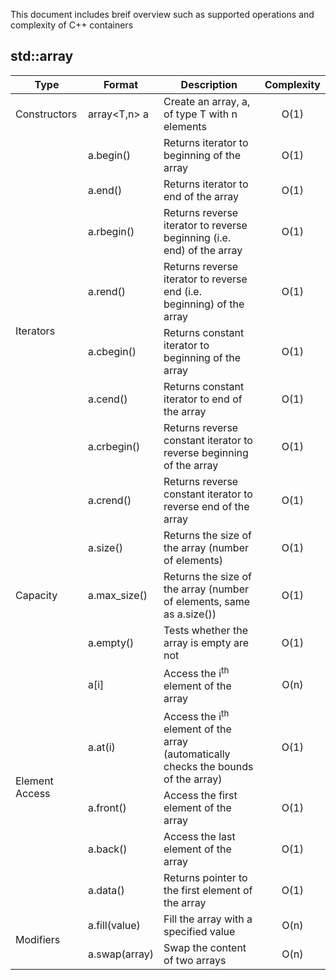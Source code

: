 This document includes breif overview such as supported operations and complexity of C++ containers


## std::array

  
<table>
 <!--Head of the table -->
 <thead> <tr> <th>Type </th> <th>Format </th> <th>Description </th> <th>Complexity </th> </tr> </thead>
 <tbody>
   <!--Constructors -->
   <tr> <td rowspan=1>Constructors</td> <td>array&ltT,n&gt a</td> <td>Create an array, a, of type T with n elements</td> <td align="center">O(1)</td> </tr>
   <!--Iterators -->
   <tr> <td rowspan=8>Iterators</td> <td> a.begin()</td> <td>Returns iterator to beginning of the array</td> <td align="center">O(1)</td>     </tr>
   <tr> <td>a.end()</td> <td>Returns iterator to end of the array</td>	<td align="center">O(1)</td> </tr>
   <tr> <td>a.rbegin()</td> <td>Returns reverse iterator to reverse beginning (i.e. end) of the array</td> <td align="center">O(1)</td></tr>
   <tr> <td>a.rend()</td> <td>Returns reverse iterator to reverse end (i.e. beginning) of the array</td> <td align="center">O(1)</td> </tr>
   <tr> <td>a.cbegin()</td> <td>Returns constant iterator to beginning of the array</td> <td align="center">O(1)</td> </tr>
   <tr> <td>a.cend()</td> <td>Returns constant iterator to end of the array</td> <td align="center">O(1)</td> </tr>
   <tr> <td>a.crbegin()</td> <td>Returns reverse constant iterator to reverse beginning of the array</td> <td align="center">O(1)</td> </tr>
   <tr> <td>a.crend()</td> <td>Returns reverse constant iterator to reverse end of the array</td> <td align="center">O(1)</td> </tr>
   <!--Capacity -->
   <tr> <td rowspan=3>Capacity</td> <td rowspan=1>a.size()</td> <td>Returns the size of the array (number of elements)</td> <td align="center">O(1)</td> </tr>
   <tr> <td>a.max_size()</td> <td>Returns the size of the array (number of elements, same as a.size())</td> <td align="center">O(1)</td> </tr>
   <tr> <td>a.empty()</td> <td>Tests whether the array is empty are not</td> <td align="center">O(1)</td> </tr>
   <!--Accessing elements -->
   <tr> <td rowspan=5>Element Access</td> <td>a[i]</td> <td>Access the i<sup>th</sup> element of the array</td> <td align="center">O(n)</td> </tr>
   <tr> <td>a.at(i)</td> <td>Access the i<sup>th</sup> element of the array (automatically checks the bounds of the array)</td> <td align="center">O(1)</td> </tr>
   <tr> <td>a.front()</td> <td>Access the first element of the array</td> <td align="center">O(1)</td> </tr>
   <tr> <td>a.back()</td> <td>Access the last element of the array</td> <td align="center">O(1)</td> </tr>
   <tr> <td>a.data()</td> <td>Returns pointer to the first element of the array</td> <td align="center">O(1)</td> </tr>
   <!--Modifiers -->
   <tr> <td rowspan=2>Modifiers</td> <td>a.fill(value)</td> <td>Fill the array with a specified value</td> <td align="center">O(n)</td> </tr>
   <tr> <td>a.swap(array<T>)</td> <td>Swap the content of two arrays</td> <td align="center">O(n)</td> </tr>
  </tbody> <!--End of the body -->
</table> <!--End of the table -->
